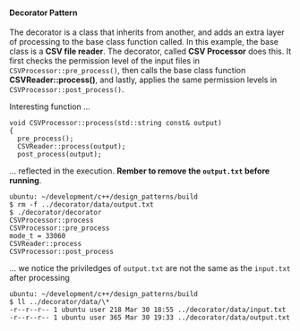 #### Decorator Pattern ###

The decorator is a class that inherits from another, and adds an extra layer of processing to the base class function called. In this example, the base class is a **CSV file reader**. The decorator, called **CSV Processor** does this. It first checks the permission level of the input files in `CSVProcessor::pre_process()`, then calls the base class function **CSVReader::process()**, and lastly, applies the same permission levels in `CSVProcessor::post_process()`. 


Interesting function ... 

```
void CSVProcessor::process(std::string const& output)
{
  pre_process();
  CSVReader::process(output);
  post_process(output);

```

... reflected in the execution. **Rember to remove the `output.txt` before running**. 

```
ubuntu: ~/development/c++/design_patterns/build
$ rm -f ../decorator/data/output.txt
$ ./decorator/decorator 
CSVProcessor::process 
CSVProcessor::pre_process 
mode_t = 33060
CSVReader::process
CSVProcessor::post_process
```

... we notice the priviledges of `output.txt` are not the same as the `input.txt` after processing 

```
ubuntu: ~/development/c++/design_patterns/build
$ ll ../decorator/data/\*
-r--r--r-- 1 ubuntu user 218 Mar 30 18:55 ../decorator/data/input.txt
-r--r--r-- 1 ubuntu user 365 Mar 30 19:33 ../decorator/data/output.txt
```
